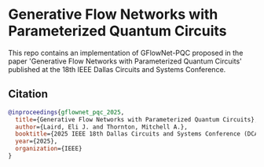 # Generative Flow Networks with Parameterized Quantum Circuits

This repo contains an implementation of GFlowNet-PQC proposed in the paper 'Generative Flow Networks with Parameterized Quantum Circuits' published at the 18th IEEE Dallas Circuits and Systems Conference.

## Citation
```bibtex
@inproceedings{gflownet_pqc_2025,
  title={Generative Flow Networks with Parameterized Quantum Circuits},
  author={Laird, Eli J. and Thornton, Mitchell A.},
  booktitle={2025 IEEE 18th Dallas Circuits and Systems Conference (DCAS)},
  year={2025},
  organization={IEEE}
}
```
